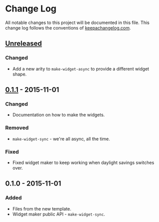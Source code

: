 # Change Log
All notable changes to this project will be documented in this file. This change log follows the conventions of [keepachangelog.com](http://keepachangelog.com/).

## [Unreleased][unreleased]
### Changed
- Add a new arity to `make-widget-async` to provide a different widget shape.

## [0.1.1] - 2015-11-01
### Changed
- Documentation on how to make the widgets.

### Removed
- `make-widget-sync` - we're all async, all the time.

### Fixed
- Fixed widget maker to keep working when daylight savings switches over.

## 0.1.0 - 2015-11-01
### Added
- Files from the new template.
- Widget maker public API - `make-widget-sync`.

[unreleased]: https://github.com/your-name/clj-bson-rpc/compare/0.1.1...HEAD
[0.1.1]: https://github.com/your-name/clj-bson-rpc/compare/0.1.0...0.1.1
